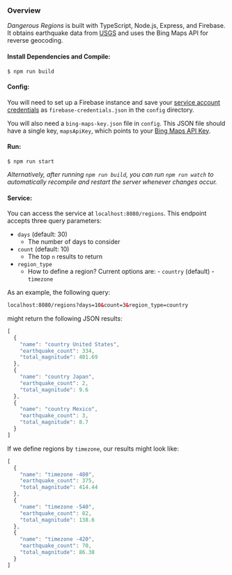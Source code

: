 ### Overview

*Dangerous Regions* is built with TypeScript, Node.js, Express, and Firebase.  It obtains earthquake data from [USGS](https://earthquake.usgs.gov/earthquakes/feed/v1.0/geojson.php) and uses the Bing Maps API for reverse geocoding.

#### Install Dependencies and Compile:

```
$ npm run build
```

#### Config:

You will need to set up a Firebase instance and save your [service account credentials](https://firebase.google.com/docs/admin/setup) as `firebase-credentials.json` in the `config` directory.

You will also need a `bing-maps-key.json` file in `config`.  This JSON file should have a single key, `mapsApiKey`, which points to your [Bing Maps API Key](https://msdn.microsoft.com/en-us/library/ff428642.aspx).

#### Run:
```
$ npm run start
```

*Alternatively, after running `npm run build`, you can run `npm run watch` to automatically recompile and restart the server whenever changes occur.*

#### Service:

You can access the service at `localhost:8080/regions`.  This endpoint accepts three query parameters:

- `days` (default:  30)
	- The number of days to consider
- `count` (default: 10)
	- The top `n` results to return
- `region_type`
	- How to define a region? Current options are:
			- `country` (default)
			- `timezone`

As an example, the following query:
```html
localhost:8080/regions?days=10&count=3&region_type=country
```
might return the following JSON results:
```javascript
[
  {
    "name": "country United States",
    "earthquake_count": 334,
    "total_magnitude": 401.69
  },
  {
    "name": "country Japan",
    "earthquake_count": 2,
    "total_magnitude": 9.6
  },
  {
    "name": "country Mexico",
    "earthquake_count": 3,
    "total_magnitude": 8.7
  }
]
```

If we define regions by `timezone`, our results might look like:

```javascript
[
  {
    "name": "timezone -480",
    "earthquake_count": 375,
    "total_magnitude": 414.44
  },
  {
    "name": "timezone -540",
    "earthquake_count": 82,
    "total_magnitude": 138.6
  },
  {
    "name": "timezone -420",
    "earthquake_count": 70,
    "total_magnitude": 86.38
  }
]
```